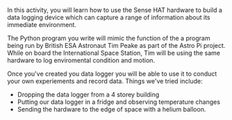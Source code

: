 In this activity, you will learn how to use the Sense HAT hardware to build a data logging device which can capture a range of information about its immediate environment.

The Python program you write will mimic the function of the a program being run by British ESA Astronaut Tim Peake as part of the Astro Pi project. While on board the International Space Station, Tim will be using the same hardware to log enviromental condition and motion.

Once you've created you data logger you will be able to use it to conduct your own experiements and record data. Things we've tried include:

- Dropping the data logger from a 4 storey building
- Putting our data logger in a fridge and observing temperature changes
- Sending the hardware to the edge of space with a helium balloon.
